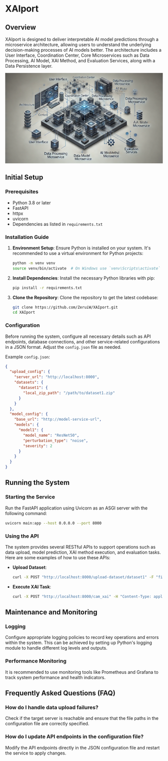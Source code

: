
# XAIport

## Overview

XAIport is designed to deliver interpretable AI model predictions through a microservice architecture, allowing users to understand the underlying decision-making processes of AI models better. The architecture includes a User Interface, Coordination Center, Core Microservices such as Data Processing, AI Model, XAI Method, and Evaluation Services, along with a Data Persistence layer.


![Architecture Diagram](assets/architecture_diagram.webp)



## Initial Setup

### Prerequisites

- Python 3.8 or later
- FastAPI
- httpx
- uvicorn
- Dependencies as listed in `requirements.txt`

### Installation Guide

1. **Environment Setup**:
   Ensure Python is installed on your system. It's recommended to use a virtual environment for Python projects:

   ```bash
   python -m venv venv
   source venv/bin/activate  # On Windows use `venv\Scripts\activate`
   ```

2. **Install Dependencies**:
   Install the necessary Python libraries with pip:

   ```bash
   pip install -r requirements.txt
   ```

3. **Clone the Repository**:
   Clone the repository to get the latest codebase:

   ```bash
   git clone https://github.com/ZeruiW/XAIport.git
   cd XAIport
   ```

### Configuration

Before running the system, configure all necessary details such as API endpoints, database connections, and other service-related configurations in a JSON format. Adjust the `config.json` file as needed.

Example `config.json`:

```json
{
  "upload_config": {
    "server_url": "http://localhost:8000",
    "datasets": {
      "dataset1": {
        "local_zip_path": "/path/to/dataset1.zip"
      }
    }
  },
  "model_config": {
    "base_url": "http://model-service-url",
    "models": {
      "model1": {
        "model_name": "ResNet50",
        "perturbation_type": "noise",
        "severity": 2
      }
    }
  }
}
```

## Running the System

### Starting the Service

Run the FastAPI application using Uvicorn as an ASGI server with the following command:

```bash
uvicorn main:app --host 0.0.0.0 --port 8000
```

### Using the API

The system provides several RESTful APIs to support operations such as data upload, model prediction, XAI method execution, and evaluation tasks. Here are some examples of how to use these APIs:

- **Upload Dataset**:

  ```bash
  curl -X POST "http://localhost:8000/upload-dataset/dataset1" -F "file=@/path/to/dataset.zip"
  ```

- **Execute XAI Task**:

  ```bash
  curl -X POST "http://localhost:8000/cam_xai" -H "Content-Type: application/json" -d '{"dataset_id": "dataset1", "algorithms": ["GradCAM", "SmoothGrad"]}'
  ```

## Maintenance and Monitoring

### Logging

Configure appropriate logging policies to record key operations and errors within the system. This can be achieved by setting up Python's logging module to handle different log levels and outputs.

### Performance Monitoring

It is recommended to use monitoring tools like Prometheus and Grafana to track system performance and health indicators.

## Frequently Asked Questions (FAQ)

### How do I handle data upload failures?

Check if the target server is reachable and ensure that the file paths in the configuration file are correctly specified.

### How do I update API endpoints in the configuration file?

Modify the API endpoints directly in the JSON configuration file and restart the service to apply changes.

